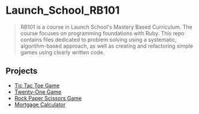 # Launch_School_RB101

> RB101 is a course in Launch School's Mastery Based Curriculum. The course focuses on programming foundations with Ruby. This repo contains files dedicated to problem solving using a systematic, algorithm-based approach, as well as creating and refactoring simple games using clearly written code.

## Projects
- [Tic Tac Toe Game](https://github.com/mskalisz/Launch_School_RB101/blob/master/lesson_6/ttt_bonus.rb)
- [Twenty-One Game](https://github.com/KaliszLaunchSchool/Launch_School_RB101/blob/master/lesson_6/twenty_one.rb)
- [Rock Paper Scissors Game](https://github.com/mskalisz/Launch_School_RB101/blob/master/lesson_2/rps_bonus.rb)
- [Mortgage Calculator](https://github.com/mskalisz/Launch_School_RB101/blob/master/lesson_2/mortgage_calculator.rb)


